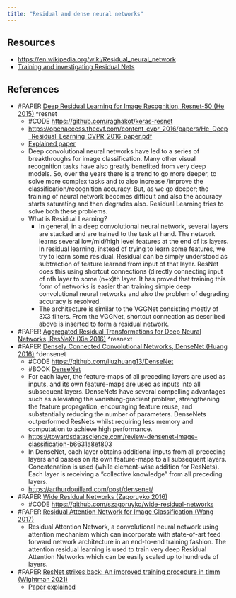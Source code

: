 ```yaml
---
title: "Residual and dense neural networks"
---
```


## Resources
- https://en.wikipedia.org/wiki/Residual_neural_network
- [Training and investigating Residual Nets](http://torch.ch/blog/2016/02/04/resnets.html)


## References
- #PAPER [Deep Residual Learning for Image Recognition, Resnet-50 (He 2015)](http://arxiv.org/abs/1512.03385) ^resnet
	- #CODE https://github.com/raghakot/keras-resnet
	- https://openaccess.thecvf.com/content_cvpr_2016/papers/He_Deep_Residual_Learning_CVPR_2016_paper.pdf
	- [Explained paper](https://www.youtube.com/watch?v=GWt6Fu05voI)
	- Deep convolutional neural networks have led to a series of breakthroughs for image classification. Many other visual recognition tasks have also greatly benefited from very deep models. So, over the years there is a trend to go more deeper, to solve more complex tasks and to also increase /improve the classification/recognition accuracy. But, as we go deeper; the training of neural network becomes difficult and also the accuracy starts saturating and then degrades also. Residual Learning tries to solve both these problems.
	- What is Residual Learning?
		- In general, in a deep convolutional neural network, several layers are stacked and are trained to the task at hand. The network learns several low/mid/high level features at the end of its layers. In residual learning, instead of trying to learn some features, we try to learn some residual. Residual can be simply understood as subtraction of feature learned from input of that layer. ResNet does this using shortcut connections (directly connecting input of nth layer to some (n+x)th layer. It has proved that training this form of networks is easier than training simple deep convolutional neural networks and also the problem of degrading accuracy is resolved.
		- The architecture is similar to the VGGNet consisting mostly of 3X3 filters. From the VGGNet, shortcut connection as described above is inserted to form a residual network.
- #PAPER [Aggregated Residual Transformations for Deep Neural Networks, ResNeXt (Xie 2016)](https://arxiv.org/abs/1611.05431) ^resnext
- #PAPER [Densely Connected Convolutional Networks, DenseNet (Huang 2016)](https://arxiv.org/abs/1608.06993) ^densenet
	- #CODE https://github.com/liuzhuang13/DenseNet
	- #BOOK [DenseNet](https://d2l.ai/chapter_convolutional-modern/densenet.html)
	- For each layer, the feature-maps of all preceding layers are used as inputs, and its own feature-maps are used as inputs into all subsequent layers. DenseNets have several compelling advantages such as alleviating the vanishing-gradient problem, strengthening the feature propagation, encouraging feature reuse, and substantially reducing the number of parameters. DenseNets outperformed ResNets whilst requiring less memory and computation to achieve high performance.
	- https://towardsdatascience.com/review-densenet-image-classification-b6631a8ef803
	- In DenseNet, each layer obtains additional inputs from all preceding layers and passes on its own feature-maps to all subsequent layers. Concatenation is used (while element-wise addition for ResNets). Each layer is receiving a “collective knowledge” from all preceding layers. 
	- https://arthurdouillard.com/post/densenet/
- #PAPER [Wide Residual Networks (Zagoruyko 2016)](https://arxiv.org/abs/1605.07146)
	- #CODE https://github.com/szagoruyko/wide-residual-networks
- #PAPER [Residual Attention Network for Image Classification (Wang 2017)](https://arxiv.org/abs/1704.06904)
	- Residual Attention Network, a convolutional neural network using attention mechanism which can incorporate with state-of-art feed forward network architecture in an end-to-end training fashion. The attention residual learning is used to train very deep Residual Attention Networks which can be easily scaled up to hundreds of layers.
- #PAPER [ResNet strikes back: An improved training procedure in timm (Wightman 2021)](https://arxiv.org/abs/2110.00476)
	- [Paper explained](https://www.youtube.com/watch?v=Gl0s0GDqN3c)
